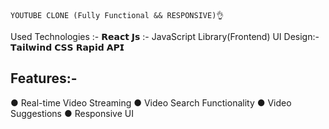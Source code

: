     YOUTUBE CLONE (Fully Functional && RESPONSIVE)👌

Used Technologies :- 
𝗥𝗲𝗮𝗰𝘁 𝗝𝘀 :- JavaScript Library(Frontend)
UI Design:- 𝗧𝗮𝗶𝗹𝘄𝗶𝗻𝗱 𝗖𝗦𝗦
𝗥𝗮𝗽𝗶𝗱 𝗔𝗣𝗜 


Features:-
-------------------
● Real-time Video Streaming 
● Video Search Functionality 
● Video Suggestions 
● Responsive UI
